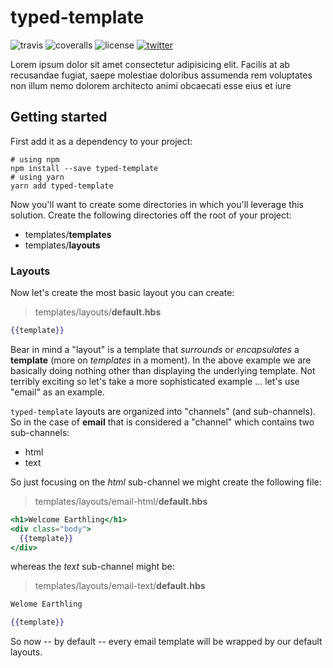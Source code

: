 # typed-template

![travis](https://img.shields.io/travis/lifegadget/typed-templates.svg) ![coveralls](https://coveralls.io/repos/github/lifegadget/typed-templates/badge.svg?branch=master) ![license](http://img.shields.io/badge/license-MIT-brightgreen.svg)
[![twitter](https://img.shields.io/twitter/url/http/yankeeinlondon.svg?style=social) ](http://twitter.com/intent/tweet?text=http://bit.ly/typed-template)

Lorem ipsum dolor sit amet consectetur adipisicing elit. Facilis at ab recusandae fugiat, saepe molestiae doloribus assumenda rem voluptates non illum nemo dolorem architecto animi obcaecati esse eius et iure

## Getting started

First add it as a dependency to your project:

```
# using npm
npm install --save typed-template
# using yarn
yarn add typed-template
```

Now you'll want to create some directories in which you'll leverage this solution. Create the following directories off the root of your project:

* templates/**templates**
* templates/**layouts**

### Layouts

Now let's create the most basic layout you can create:

> templates/layouts/**default.hbs**

```hbs
{{template}}
```

Bear in mind a "layout" is a template that _surrounds_ or _encapsulates_ a **template** (more on _templates_ in a moment). In the above example we are basically doing nothing other than displaying the underlying template. Not terribly exciting so let's take a more sophisticated example ... let's use "email" as an example.

`typed-template` layouts are organized into "channels" (and sub-channels). So in the case of **email** that is considered a "channel" which contains two sub-channels:

* html
* text

So just focusing on the _html_ sub-channel we might create the following file:

> templates/layouts/email-html/**default.hbs**

```hbs
<h1>Welcome Earthling</h1>
<div class="body">
  {{template}}
</div>
```

whereas the _text_ sub-channel might be:

> templates/layouts/email-text/**default.hbs**

```hbs
Welome Earthling

{{template}}
```

So now -- by default -- every email template will be wrapped by our default layouts.
